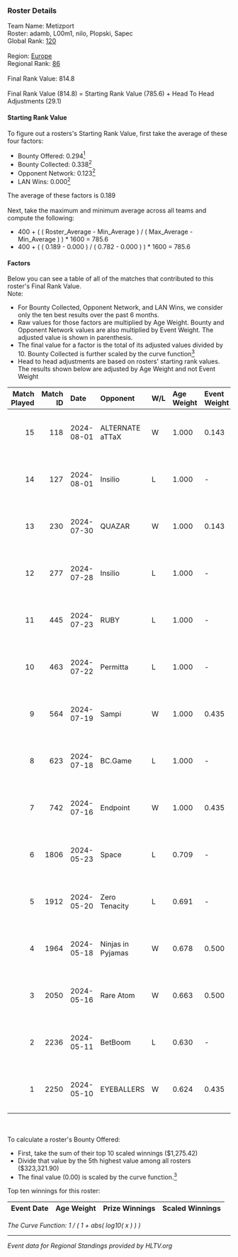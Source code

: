 ### Roster Details<br />
Team Name: Metizport<br />
Roster: adamb, L00m1, nilo, Plopski, Sapec<br />
Global Rank: [120](../standings_global.md)<br />
<br />
Region: [Europe]( ../standings_europe.md)<br />
Regional Rank: [86]( ../standings_europe.md)<br />
<br />
Final Rank Value:  814.8<br />
<br />
Final Rank Value (814.8) = Starting Rank Value (785.6) + Head To Head Adjustments (29.1)<br />

#### Starting Rank Value<br />
To figure out a rosters's Starting Rank Value, first take the average of these four factors:<br />
- Bounty Offered: 0.294[<sup>1</sup>](#table2)
- Bounty Collected: 0.338[<sup>2</sup>](#table1)
- Opponent Network: 0.123[<sup>2</sup>](#table1)
- LAN Wins: 0.000[<sup>2</sup>](#table1)

The average of these factors is 0.189<br />
<br />
Next, take the maximum and minimum average across all teams and compute the following:<br />
- 400 + ( ( Roster_Average - Min_Average ) / ( Max_Average - Min_Average ) ) * 1600 = 785.6
- 400 + ( ( 0.189 - 0.000 ) / ( 0.782 - 0.000 ) ) * 1600 = 785.6


#### Factors<br />
Below you can see a table of all of the matches that contributed to this roster's Final Rank Value.<br />
Note:<br />

- For Bounty Collected, Opponent Network, and LAN Wins, we consider only the ten best results over the past 6 months.
- Raw values for those factors are multiplied by Age Weight. Bounty and Opponent Network values are also multiplied by Event Weight. The adjusted value is shown in parenthesis.
- The final value for a factor is the total of its adjusted values divided by 10. Bounty Collected is further scaled by the curve function[<sup>3</sup>](#curveFunction)
- Head to head adjustments are based on rosters' starting rank values. The results shown below are adjusted by Age Weight and not Event Weight
<span id="table1"></span><br />


| Match Played | Match ID | Date       | Opponent          | W/L | Age Weight | Event Weight | Bounty Collected | Opponent Network | LAN Wins  | H2H Adj. | Roster                                |
| -: | -: | :- | :- | :- | :- | :- | :- | :- | :- | -: | :- |
|           15 |      118 | 2024-08-01 | ALTERNATE aTTaX   | W   | 1.000      | 0.143        | 0.031 (0.004)    | 0.560 (0.080)    | 0 (0.000) |    18.35 | adamb, L00m1, nilo, Plopski, Sapec    |
|           14 |      127 | 2024-08-01 | Insilio           | L   | 1.000      | -            | -                | -                | -         |    -9.74 | adamb, Jackinho, nilo, Plopski, Sapec |
|           13 |      230 | 2024-07-30 | QUAZAR            | W   | 1.000      | 0.143        | 0.000 (0.000)    | 0.000 (0.000)    | 0 (0.000) |     2.93 | adamb, Jackinho, nilo, Plopski, Sapec |
|           12 |      277 | 2024-07-28 | Insilio           | L   | 1.000      | -            | -                | -                | -         |    -9.69 | adamb, Jackinho, nilo, Plopski, Sapec |
|           11 |      445 | 2024-07-23 | RUBY              | L   | 1.000      | -            | -                | -                | -         |   -12.37 | adamb, Jackinho, nilo, Plopski, Sapec |
|           10 |      463 | 2024-07-22 | Permitta          | L   | 1.000      | -            | -                | -                | -         |   -11.39 | adamb, Jackinho, nilo, Plopski, Sapec |
|            9 |      564 | 2024-07-19 | Sampi             | W   | 1.000      | 0.435        | 0.027 (0.012)    | 1.000 (0.435)    | 0 (0.000) |    18.43 | adamb, Jackinho, nilo, Plopski, Sapec |
|            8 |      623 | 2024-07-18 | BC.Game           | L   | 1.000      | -            | -                | -                | -         |   -12.68 | adamb, Jackinho, nilo, Plopski, Sapec |
|            7 |      742 | 2024-07-16 | Endpoint          | W   | 1.000      | 0.435        | 0.012 (0.005)    | 0.522 (0.227)    | 0 (0.000) |    17.93 | adamb, Jackinho, nilo, Plopski, Sapec |
|            6 |     1806 | 2024-05-23 | Space             | L   | 0.709      | -            | -                | -                | -         |    -9.84 | abdi, adamb, Jackinho, nilo, Plopski  |
|            5 |     1912 | 2024-05-20 | Zero Tenacity     | L   | 0.691      | -            | -                | -                | -         |    -4.21 | adamb, Jackinho, nilo, Plopski, ztr   |
|            4 |     1964 | 2024-05-18 | Ninjas in Pyjamas | W   | 0.678      | 0.500        | 0.254 (0.086)    | 0.553 (0.187)    | 0 (0.000) |    21.08 | adamb, Jackinho, nilo, Plopski, ztr   |
|            3 |     2050 | 2024-05-16 | Rare Atom         | W   | 0.663      | 0.500        | 0.000 (0.000)    | 0.481 (0.159)    | 0 (0.000) |     8.04 | adamb, Jackinho, nilo, Plopski, ztr   |
|            2 |     2236 | 2024-05-11 | BetBoom           | L   | 0.630      | -            | -                | -                | -         |    -0.72 | adamb, Jackinho, nilo, Plopski, ztr   |
|            1 |     2250 | 2024-05-10 | EYEBALLERS        | W   | 0.624      | 0.435        | 0.005 (0.001)    | 0.509 (0.138)    | 0 (0.000) |    13.00 | adamb, Jackinho, nilo, Plopski, ztr   |

<br />
<span id="table2"></span><br />
To calculate a roster's Bounty Offered:<br />

- First, take the sum of their top 10 scaled winnings ($1,275.42)
- Divide that value by the 5th highest value among all rosters ($323,321.90)
- The final value (0.00) is scaled by the curve function.[<sup>3</sup>](#curveFunction)

Top ten winnings for this roster:<br />

| Event Date | Age Weight | Prize Winnings | Scaled Winnings |
| :- | -: | :- | :- |


<span id="curveFunction"></span>_The Curve Function: 1 / ( 1 + abs( log10( x ) ) )_<br />

---
_Event data for Regional Standings provided by HLTV.org_<br />
